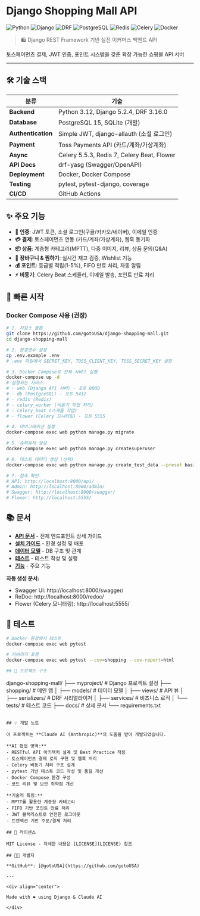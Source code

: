 # Django Shopping Mall API

![Python](https://img.shields.io/badge/Python-3.12-3776AB?style=for-the-badge&logo=python&logoColor=white)
![Django](https://img.shields.io/badge/Django-5.2.4-092E20?style=for-the-badge&logo=django&logoColor=white)
![DRF](https://img.shields.io/badge/DRF-3.16-ff1709?style=for-the-badge&logo=django&logoColor=white)
![PostgreSQL](https://img.shields.io/badge/PostgreSQL-15-316192?style=for-the-badge&logo=postgresql&logoColor=white)
![Redis](https://img.shields.io/badge/Redis-7-DC382D?style=for-the-badge&logo=redis&logoColor=white)
![Celery](https://img.shields.io/badge/Celery-5.5-37814A?style=for-the-badge&logo=celery&logoColor=white)
![Docker](https://img.shields.io/badge/Docker-Ready-2496ED?style=for-the-badge&logo=docker&logoColor=white)

> 🛍️ Django REST Framework 기반 실전 이커머스 백엔드 API

토스페이먼츠 결제, JWT 인증, 포인트 시스템을 갖춘 확장 가능한 쇼핑몰 API 서버

---

## 🛠 기술 스택

| 분류 | 기술 |
|------|------|
| **Backend** | Python 3.12, Django 5.2.4, DRF 3.16.0 |
| **Database** | PostgreSQL 15, SQLite (개발) |
| **Authentication** | Simple JWT, django-allauth (소셜 로그인) |
| **Payment** | Toss Payments API (카드/계좌/가상계좌) |
| **Async** | Celery 5.5.3, Redis 7, Celery Beat, Flower |
| **API Docs** | drf-yasg (Swagger/OpenAPI) |
| **Deployment** | Docker, Docker Compose |
| **Testing** | pytest, pytest-django, coverage |
| **CI/CD** | GitHub Actions |

## ✨ 주요 기능

- **🔐 인증**: JWT 토큰, 소셜 로그인(구글/카카오/네이버), 이메일 인증
- **💳 결제**: 토스페이먼츠 연동 (카드/계좌/가상계좌), 웹훅 동기화
- **📦 상품**: 계층형 카테고리(MPTT), 다중 이미지, 리뷰, 상품 문의(Q&A)
- **🛒 장바구니 & 찜하기**: 실시간 재고 검증, Wishlist 기능
- **💰 포인트**: 등급별 적립(1-5%), FIFO 만료 처리, 자동 알림
- **⚡ 비동기**: Celery Beat 스케줄러, 이메일 발송, 포인트 만료 처리

## 🚀 빠른 시작

### Docker Compose 사용 (권장)

```bash
# 1. 저장소 클론
git clone https://github.com/gotoUSA/django-shopping-mall.git
cd django-shopping-mall

# 2. 환경변수 설정
cp .env.example .env
# .env 파일에서 SECRET_KEY, TOSS_CLIENT_KEY, TOSS_SECRET_KEY 설정

# 3. Docker Compose로 전체 서비스 실행
docker-compose up -d
# 실행되는 서비스:
# - web (Django API 서버) - 포트 8000
# - db (PostgreSQL) - 포트 5432  
# - redis (Redis)
# - celery_worker (비동기 작업 처리)
# - celery_beat (스케줄 작업)
# - flower (Celery 모니터링) - 포트 5555

# 4. 마이그레이션 실행
docker-compose exec web python manage.py migrate

# 5. 슈퍼유저 생성
docker-compose exec web python manage.py createsuperuser

# 6. 테스트 데이터 생성 (선택)
docker-compose exec web python manage.py create_test_data --preset basic

# 7. 접속 확인
# API: http://localhost:8000/api/
# Admin: http://localhost:8000/admin/
# Swagger: http://localhost:8000/swagger/
# Flower: http://localhost:5555/
```

## 📚 문서

- **[API 문서](docs/API.md)** - 전체 엔드포인트 상세 가이드
- **[설치 가이드](docs/SETUP.md)** - 환경 설정 및 배포
- **[데이터 모델](docs/MODELS.md)** - DB 구조 및 관계
- **[테스트](docs/TESTING.md)** - 테스트 작성 및 실행
- **[기능](docs/FEATURES.md)** - 주요 기능

**자동 생성 문서:**
- Swagger UI: http://localhost:8000/swagger/
- ReDoc: http://localhost:8000/redoc/
- Flower (Celery 모니터링): http://localhost:5555/

## 🧪 테스트

```bash
# Docker 환경에서 테스트
docker-compose exec web pytest

# 커버리지 포함
docker-compose exec web pytest --cov=shopping --cov-report=html

## 📁 프로젝트 구조

```
django-shopping-mall/
├── myproject/          # Django 프로젝트 설정
├── shopping/           # 메인 앱
│   ├── models/        # 데이터 모델
│   ├── views/         # API 뷰
│   ├── serializers/   # DRF 시리얼라이저
│   ├── services/      # 비즈니스 로직
│   └── tests/         # 테스트 코드
├── docs/              # 상세 문서
└── requirements.txt
```

## 💡 개발 노트

이 프로젝트는 **Claude AI (Anthropic)**의 도움을 받아 개발되었습니다.

**AI 협업 영역:**
- RESTful API 아키텍처 설계 및 Best Practice 적용
- 토스페이먼츠 결제 로직 구현 및 웹훅 처리
- Celery 비동기 처리 구조 설계
- pytest 기반 테스트 코드 작성 및 품질 개선
- Docker Compose 환경 구성
- 코드 리뷰 및 보안 취약점 개선

**기술적 특징:**
- MPTT를 활용한 계층형 카테고리
- FIFO 기반 포인트 만료 처리
- JWT 블랙리스트로 안전한 로그아웃
- 트랜잭션 기반 주문/결제 처리

## 📄 라이센스

MIT License - 자세한 내용은 [LICENSE](LICENSE) 참조

## 👨‍💻 개발자

**GitHub**: [@gotoUSA](https://github.com/gotoUSA)

---

<div align="center">

Made with ❤️ using Django & Claude AI

</div>
